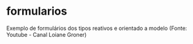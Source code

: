 # formularios
Exemplo de formulários dos tipos reativos e orientado a modelo (Fonte: Youtube - Canal Loiane Groner)
